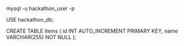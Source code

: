 mysql -u hackathon_user -p

USE hackathon_db;

CREATE TABLE items (
id INT AUTO_INCREMENT PRIMARY KEY,
name VARCHAR(255) NOT NULL
);
